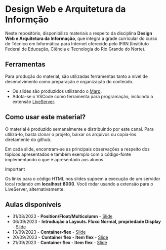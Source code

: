 # Design Web e Arquitetura da Informção

Neste repositório, disponibilizo materiais a respeito da disciplina **Design Web e Arquitetura da Informação**, que integra a grade curricular do curso de Técnico em Informática para Internet oferecido pelo IFRN (Insitituto Federal de Educação, Ciência e Tecnologia do Rio Grande do Norte).

## Ferramentas

Para produção do material, são utilizadas ferramentas tanto a nível de desenolvimento como preparação e organização do conteúdo.

- Os slides são produzidos utilizando o [Marp]([https://](https://marp.app/)).
- Adota-se o VSCode como ferramenta para programação, incluindo a extensão [LiveServer]([https://](https://marketplace.visualstudio.com/items?itemName=yandeu.five-server)).

## Como usar este material?

O material é produzido semanalmente e distribuindo por este canal. Para utilizá-lo, basta clonar o projeto, baixar os arquivos ou copía-los diretamente do github. 

Em cada slide, encontram-se as principais observações a respeito dos tópicos apresentados e também exemplo com o código-fonte implementando o que é apresentado aos alunos.

> [!IMPORTANT]
> Os links para o código HTML nos slides supoem a execução de um servidor local rodando em **localhost:8000**. Você rodar usando a extensão para o LiveServer, alternativamente.

## Aulas disponíveis

- 31/08/2023 - **Position/Float/Multicolumn** - [Slide](slides/aula01/aula01.pdf)
- 06/09/2023 - **Introdução a Layouts. Fluxo Normal, propriedade Display** - [Slide](slides/aula01/aula01.pdf)
- 13/09/2023 - **Container-flex** - [Slide](slides/aula02/aula02.pdf)
- 20/09/2023 - **Container flex - Item flex** - [Slide](slides/aula03/aula03.pdf)
- 21/09/2023 - **Container flex - Item flex** - [Slide](slides/aula04/aula04.pdf)